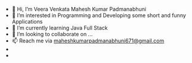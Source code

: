 - 👋 Hi, I’m Veera Venkata Mahesh Kumar Padmanabhuni
- 👀 I’m interested in Programming and Developing some short and funny Applications
- 🌱 I’m currently learning Java Full Stack
- 💞️ I’m looking to collaborate on ...
- 📫 Reach me via maheshkumarpadmanabhuni671@gmail.com
-
- 

<!---
mahesh671/mahesh671 is a ✨ special ✨ repository because its `README.md` (this file) appears on your GitHub profile.
You can click the Preview link to take a look at your changes.
--->
